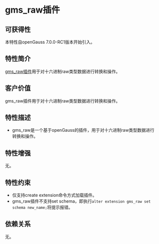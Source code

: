 # gms_raw插件

## 可获得性

本特性自openGauss 7.0.0-RC1版本开始引入。

## 特性简介

[gms_raw插件](../ExtensionReference/gms_raw-Extension.md)用于对十六进制raw类型数据进行转换和操作。

## 客户价值

gms_raw插件用于对十六进制raw类型数据进行转换和操作。

## 特性描述

- gms_raw是一个基于openGauss的插件，用于对十六进制raw类型数据进行转换和操作。

## 特性增强

无。

## 特性约束

- 仅支持create extension命令方式加载插件。
- gms_raw插件不支持set schema，即执行`alter extension gms_raw set schema new_name;`将提示报错。

## 依赖关系

无。
